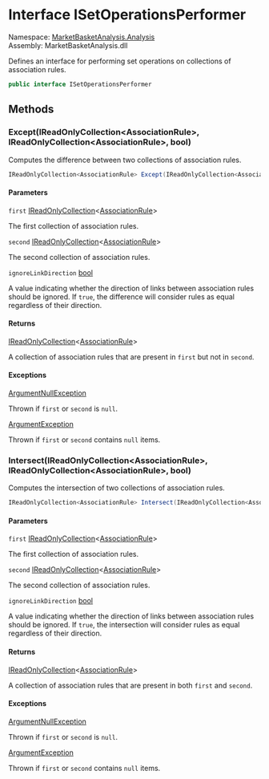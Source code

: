 # <a id="MarketBasketAnalysis_Analysis_ISetOperationsPerformer"></a> Interface ISetOperationsPerformer

Namespace: [MarketBasketAnalysis.Analysis](MarketBasketAnalysis.Analysis.md)  
Assembly: MarketBasketAnalysis.dll  

Defines an interface for performing set operations on collections of association rules.

```csharp
public interface ISetOperationsPerformer
```

## Methods

### <a id="MarketBasketAnalysis_Analysis_ISetOperationsPerformer_Except_System_Collections_Generic_IReadOnlyCollection_MarketBasketAnalysis_AssociationRule__System_Collections_Generic_IReadOnlyCollection_MarketBasketAnalysis_AssociationRule__System_Boolean_"></a> Except\(IReadOnlyCollection<AssociationRule\>, IReadOnlyCollection<AssociationRule\>, bool\)

Computes the difference between two collections of association rules.

```csharp
IReadOnlyCollection<AssociationRule> Except(IReadOnlyCollection<AssociationRule> first, IReadOnlyCollection<AssociationRule> second, bool ignoreLinkDirection = false)
```

#### Parameters

`first` [IReadOnlyCollection](https://learn.microsoft.com/dotnet/api/system.collections.generic.ireadonlycollection\-1)<[AssociationRule](MarketBasketAnalysis.AssociationRule.md)\>

The first collection of association rules.

`second` [IReadOnlyCollection](https://learn.microsoft.com/dotnet/api/system.collections.generic.ireadonlycollection\-1)<[AssociationRule](MarketBasketAnalysis.AssociationRule.md)\>

The second collection of association rules.

`ignoreLinkDirection` [bool](https://learn.microsoft.com/dotnet/api/system.boolean)

A value indicating whether the direction of links between association rules should be ignored.
If <code>true</code>, the difference will consider rules as equal regardless of their direction.

#### Returns

 [IReadOnlyCollection](https://learn.microsoft.com/dotnet/api/system.collections.generic.ireadonlycollection\-1)<[AssociationRule](MarketBasketAnalysis.AssociationRule.md)\>

A collection of association rules that are present in <code class="paramref">first</code> but not in <code class="paramref">second</code>.

#### Exceptions

 [ArgumentNullException](https://learn.microsoft.com/dotnet/api/system.argumentnullexception)

Thrown if <code class="paramref">first</code> or <code class="paramref">second</code> is <code>null</code>.

 [ArgumentException](https://learn.microsoft.com/dotnet/api/system.argumentexception)

Thrown if <code class="paramref">first</code> or <code class="paramref">second</code> contains <code>null</code> items.

### <a id="MarketBasketAnalysis_Analysis_ISetOperationsPerformer_Intersect_System_Collections_Generic_IReadOnlyCollection_MarketBasketAnalysis_AssociationRule__System_Collections_Generic_IReadOnlyCollection_MarketBasketAnalysis_AssociationRule__System_Boolean_"></a> Intersect\(IReadOnlyCollection<AssociationRule\>, IReadOnlyCollection<AssociationRule\>, bool\)

Computes the intersection of two collections of association rules.

```csharp
IReadOnlyCollection<AssociationRule> Intersect(IReadOnlyCollection<AssociationRule> first, IReadOnlyCollection<AssociationRule> second, bool ignoreLinkDirection = false)
```

#### Parameters

`first` [IReadOnlyCollection](https://learn.microsoft.com/dotnet/api/system.collections.generic.ireadonlycollection\-1)<[AssociationRule](MarketBasketAnalysis.AssociationRule.md)\>

The first collection of association rules.

`second` [IReadOnlyCollection](https://learn.microsoft.com/dotnet/api/system.collections.generic.ireadonlycollection\-1)<[AssociationRule](MarketBasketAnalysis.AssociationRule.md)\>

The second collection of association rules.

`ignoreLinkDirection` [bool](https://learn.microsoft.com/dotnet/api/system.boolean)

A value indicating whether the direction of links between association rules should be ignored.
If <code>true</code>, the intersection will consider rules as equal regardless of their direction.

#### Returns

 [IReadOnlyCollection](https://learn.microsoft.com/dotnet/api/system.collections.generic.ireadonlycollection\-1)<[AssociationRule](MarketBasketAnalysis.AssociationRule.md)\>

A collection of association rules that are present in both <code class="paramref">first</code> and <code class="paramref">second</code>.

#### Exceptions

 [ArgumentNullException](https://learn.microsoft.com/dotnet/api/system.argumentnullexception)

Thrown if <code class="paramref">first</code> or <code class="paramref">second</code> is <code>null</code>.

 [ArgumentException](https://learn.microsoft.com/dotnet/api/system.argumentexception)

Thrown if <code class="paramref">first</code> or <code class="paramref">second</code> contains <code>null</code> items.

